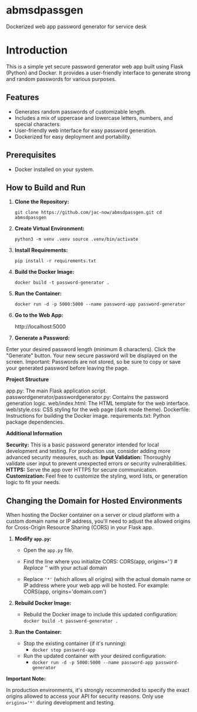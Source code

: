 # abmsdpassgen
Dockerized web app password generator for service desk


# Introduction

This is a simple yet secure password generator web app built using Flask (Python) and Docker. It provides a user-friendly interface to generate strong and random passwords for various purposes.

## Features

- Generates random passwords of customizable length.
- Includes a mix of uppercase and lowercase letters, numbers, and special characters.
- User-friendly web interface for easy password generation.
- Dockerized for easy deployment and portability.

## Prerequisites

- Docker installed on your system.

## How to Build and Run

1. **Clone the Repository:**

   `git clone https://github.com/jac-now/abmsdpassgen.git
   cd abmsdpassgen`

2. **Create Virtual Environment:**
   
   `python3 -m venv .venv
   source .venv/bin/activate`

4. **Install Requirements:**
   
   `pip install -r requirements.txt`
 
6. **Build the Docker Image:**
   
   `docker build -t password-generator .`
   
7. **Run the Container:**
   
   `docker run -d -p 5000:5000 --name password-app password-generator`

9. **Go to the Web App:**

   http://localhost:5000

10. **Generate a Password:**

Enter your desired password length (minimum 8 characters).
Click the "Generate" button.
Your new secure password will be displayed on the screen.
Important: Passwords are not stored, so be sure to copy or save your generated password before leaving the page.

**Project Structure**

app.py: The main Flask application script.
passwordgenerator/passwordgenerator.py: Contains the password generation logic.
web/index.html: The HTML template for the web interface.
web/style.css: CSS styling for the web page (dark mode theme).
Dockerfile: Instructions for building the Docker image.
requirements.txt: Python package dependencies.

**Additional Information**

**Security:** This is a basic password generator intended for local development and testing. For production use, consider adding more advanced security measures, such as:
**Input Validation:** Thoroughly validate user input to prevent unexpected errors or security vulnerabilities.
**HTTPS:** Serve the app over HTTPS for secure communication.
**Customization:** Feel free to customize the styling, word lists, or generation logic to fit your needs.



## Changing the Domain for Hosted Environments

When hosting the Docker container on a server or cloud platform with a custom domain name or IP address, you'll need to adjust the allowed origins for Cross-Origin Resource Sharing (CORS) in your Flask app.

1. **Modify `app.py`:**

   - Open the `app.py` file.
   - Find the line where you initialize CORS:
      CORS(app, origins='*')  # Replace '*' with your actual domain
     
   - Replace `'*'` (which allows all origins) with the actual domain name or IP address where your web app will be hosted. For example:
         CORS(app, origins='domain.com')


2. **Rebuild Docker Image:**

   - Rebuild the Docker image to include this updated configuration:
      `docker build -t password-generator .`

3. **Run the Container:**

   - Stop the existing container (if it's running):
      - `docker stop password-app`
   - Run the updated container with your desired configuration:
      - `docker run -d -p 5000:5000 --name password-app password-generator`

**Important Note:**

In production environments, it's strongly recommended to specify the exact origins allowed to access your API for security reasons. Only use `origins='*'` during development and testing.
